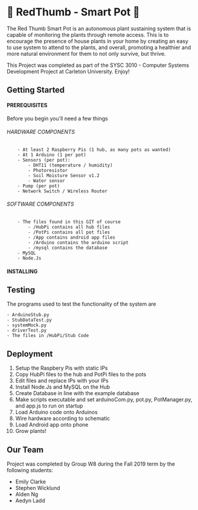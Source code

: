 # 🌵 RedThumb - Smart Pot 🌵
The Red Thumb Smart Pot is an autonomous plant sustaining system that is capable of monitoring the plants through remote access. This is to encourage the presence of house plants in your home by creating an easy to use system to attend to the plants, and overall, promoting a healthier and more natural environment for them to not only survive, but thrive.

This Project was completed as part of the SYSC 3010 - Computer Systems Development Project at Carleton University. Enjoy!

## Getting Started
#### PREREQUISITES
Before you begin you'll need a few things
###### HARDWARE COMPONENTS
		- At least 2 Raspberry Pis (1 hub, as many pots as wanted)
		- At 1 Arduino (1 per pot)
		- Sensors (per pot): 
			- DHT11 (temperature / humidity)
			- Photoresistor
			- Soil Moisture Sensor v1.2
			- Water sensor
		- Pump (per pot)
		- Network Switch / Wireless Router

###### SOFTWARE COMPONENTS
		- The files found in this GIT of course
			- /HubPi contains all hub files
			- /PotPi contains all pot files
			- /App contains android app files
			- /Arduino contains the arduino script
			- /mysql contains the database
		- MySQL
		- Node.Js

#### INSTALLING


## Testing
The programs used to test the functionality of the system are

	- ArduinoStub.py
	- StubDataTest.py
	- systemMock.py
	- driverTest.py
	- The files in /HubPi/Stub Code


## Deployment

1. Setup the Raspbery Pis with static IPs
2. Copy HubPi files to the hub and PotPi files to the pots
3. Edit files and replace IPs with your IPs
4. Install Node.Js and MySQL on the Hub
5. Create Database in line with the example database
6. Make scripts executable and set arduinoCom.py, pot.py, PotManager.py, and app.js to run on startup
7. Load Arduino code onto Arduinos
8. Wire hardware according to schematic
9. Load Android app onto phone
10. Grow plants!

## Our Team
Project was completed by Group W8 during the Fall 2019 term by the following students:
- Emily Clarke
- Stephen Wicklund
- Alden Ng
- Aedyn Ladd
